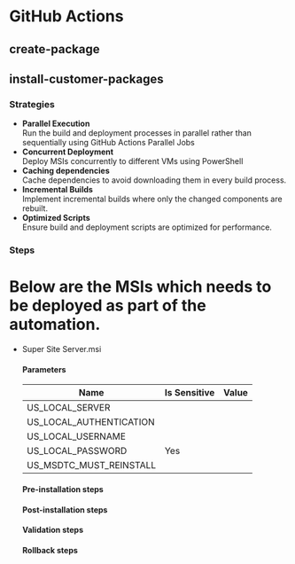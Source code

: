 # GitHub Actions

## create-package

## install-customer-packages

### Strategies

- **Parallel Execution** \
  Run the build and deployment processes in parallel rather than sequentially using  GitHub Actions Parallel Jobs
- **Concurrent Deployment** \
  Deploy MSIs concurrently to different VMs using PowerShell
- **Caching dependencies** \
  Cache dependencies to avoid downloading them in every build process.
- **Incremental Builds** \
  Implement incremental builds where only the changed components are rebuilt.
- **Optimized Scripts** \
  Ensure  build and deployment scripts are optimized for performance.

### Steps

# Below are the MSIs which needs to be deployed as part of the automation.

- Super Site Server.msi

  #### Parameters

  | Name                    | Is Sensitive | Value |
  | ----------------------- | ------------ | ----- |
  | US_LOCAL_SERVER         |              |
  | US_LOCAL_AUTHENTICATION |              |
  | US_LOCAL_USERNAME       |              |
  | US_LOCAL_PASSWORD       | Yes          |
  | US_MSDTC_MUST_REINSTALL |              |

  #### Pre-installation steps

  #### Post-installation steps

  #### Validation steps

  #### Rollback steps
